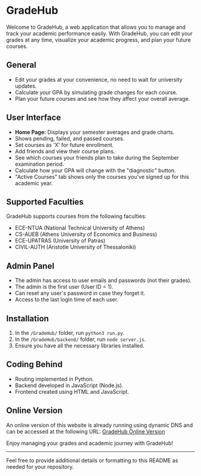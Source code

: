 # GradeHub

Welcome to GradeHub, a web application that allows you to manage and track your academic performance easily. With GradeHub, you can edit your grades at any time, visualize your academic progress, and plan your future courses.

## General

- Edit your grades at your convenience, no need to wait for university updates.
- Calculate your GPA by simulating grade changes for each course.
- Plan your future courses and see how they affect your overall average.

## User Interface

- **Home Page:** Displays your semester averages and grade charts.
- Shows pending, failed, and passed courses.
- Set courses as 'X' for future enrollment.
- Add friends and view their course plans.
- See which courses your friends plan to take during the September examination period.
- Calculate how your GPA will change with the "diagnostic" button.
- "Active Courses" tab shows only the courses you've signed up for this academic year.

## Supported Faculties

GradeHub supports courses from the following faculties:
- ECE-NTUA (National Technical University of Athens)
- CS-AUEB (Athens University of Economics and Business)
- ECE-UPATRAS (University of Patras)
- CIVIL-AUTH (Aristotle University of Thessaloniki)

## Admin Panel

- The admin has access to user emails and passwords (not their grades).
- The admin is the first user (User ID = 1).
- Can reset any user's password in case they forget it.
- Access to the last login time of each user.

## Installation

1. In the `/GradeHub/` folder, run `python3 run.py`.
2. In the `/GradeHub/backend/` folder, run `node server.js`.
3. Ensure you have all the necessary libraries installed.

## Coding Behind

- Routing implemented in Python.
- Backend developed in JavaScript (Node.js).
- Frontend created using HTML and JavaScript.

## Online Version

An online version of this website is already running using dynamic DNS and can be accessed at the following URL:
[GradeHub Online Version](http://gradehub.hopto.org:8800/)

Enjoy managing your grades and academic journey with GradeHub!

---

Feel free to provide additional details or formatting to this README as needed for your repository.
